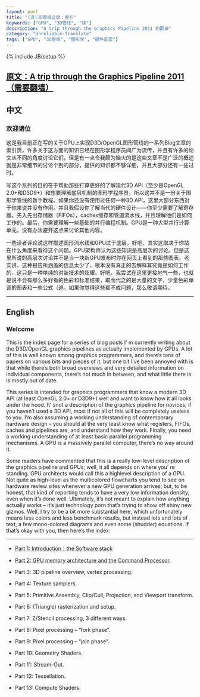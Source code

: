```yaml
---
layout: post
title: "(译)3D管线之旅：索引"
keywords: ["GPU", "3D管线", "译"]
description: "A trip through the Graphics Pipeline 2011 的翻译"
category: "Unreliable-Translate"
tags: ["GPU", "3D管线", "图形学", "硬件底层"]
---
```

{% include JB/setup %}

[原文：A trip through the Graphics Pipeline 2011（需要翻墙）](https://fgiesen.wordpress.com/2011/07/09/a-trip-through-the-graphics-pipeline-2011-index/)
----------------------------------

## 中文

### 欢迎诸位

这是我目前正在写的关于GPU上实现D3D/OpenGL图形管线的一系列Blog文章的索引页，许多关于这方面的知识已经在图形学程序员间广为流传，并且有许多的论文从不同的角度讨论它们，但是有一点令我颇为恼火的是这些文章不是广泛的概述就是非常细节的讨论个别的部分，提供的知识都不够详细，并且大部分还有一些过时。

写这个系列的目的在于帮助那些打算更好的了解现代3D API（至少是OpenGL 2.0+和D3D9+）和想要理解底层机制的图形学程序员，所以这并不是一份关于图形学管线的新手教程。如果你还没有使用过任何一种3D API，这里大部分东西对于你来说并没有作用。并且我假设你了解当代的硬件设计——你至少需要了解寄存器，先入先出存储器（FIFOs），caches缓存和管道流水线，并且理解他们是如何工作的。最后，你需要理解一些基础的并行编程机制。GPU是一种大型并行计算单元，没有办法避开这点来讨论其他内容。

一些读者评论说这样描述图形流水线和GPU过于底层，好吧，其实这取决于你站在什么角度来看待这个问题。GPU架构师认为这些知识是高层次的讨论。但是这里所说的高层次讨论并不是当一块新GPU发布时你在网页上看到的那些图表。老实讲，这种报告所涵盖的信息太少了，根本没有真正的去解释其究竟是如何工作的，这只是一种单纯的对新技术的炫耀。好吧，我尝试在这里更接地气一些，也就是说不会有那么多好看的色彩和标准结果，取而代之的是大量的文字，少量色彩单调的图表和一些公式（逃。如果你觉得这些都不成问题，那么敬请期待。

-------------------------------

## English

### Welcome

This is the index page for a series of blog posts I’ m currently writing about the D3D/OpenGL graphics pipelines as actually implemented by GPUs. A lot of this is well known among graphics programmers, and there’s tons of papers on various bits and pieces of it, but one bit I’ve been annoyed with is that while there’s both broad overviews and very detailed information on individual components, there’s not much in between, and what little there is is mostly out of date.

This series is intended for graphics programmers that know a modern 3D API (at least OpenGL 2.0+ or D3D9+) well and want to know how it all looks under the hood. It’ snot a description of the graphics pipeline for novices; if you haven’t used a 3D API, most if not all of this will be completely useless to you. I’m also assuming a working understanding of contemporary hardware design – you should at the very least know what registers, FIFOs, caches and pipelines are, and understand how they work. Finally, you need a working understanding of at least basic parallel programming mechanisms. A GPU is a massively parallel computer, there’s no way around it.

Some readers have commented that this is a really low-level description of the graphics pipeline and GPUs; well, it all depends on where you’ re standing. GPU architects would call this a highlevel description of a GPU. Not quite as high-level as the multicolored flowcharts you tend to see on hardware review sites whenever a new GPU generation arrives; but, to be honest, that kind of reporting tends to have a very low information density, even when it’s done well. Ultimately, it’s not meant to explain how anything actually works – it’s just technology porn that’s trying to show off shiny new gizmos. Well, I try to be a bit more substantial here, which unfortunately means less colors and less benchmark results, but instead lots and lots of text, a few mono-colored diagrams and even some (shudder) equations. If that’s okay with you, then here’s the index:

-------------------------------------------------

* [Part 1: Introduction：the Software stack](http://madstrawberry.me/unreliable-translate/A-trip-through-the-Graphics-Pipeline-2011-translate(1).html)

* [Part 2: GPU memory architecture and the Command Processor.](http://madstrawberry.me/unreliable-translate/A-trip-through-the-Graphics-Pipeline-2011-translate(2).html)

* Part 3: 3D pipeline overview, vertex processing.

* Part 4: Texture samplers.

* Part 5: Primitive Assembly, Clip/Cull, Projection, and Viewport transform.

* Part 6: (Triangle) rasterization and setup.

* Part 7: Z/Stencil processing, 3 different ways.

* Part 8: Pixel processing – “fork phase”.

* Part 9: Pixel processing – “join phase”.

* Part 10: Geometry Shaders.

* Part 11: Stream-Out.

* Part 12: Tessellation.

* Part 13: Compute Shaders.

